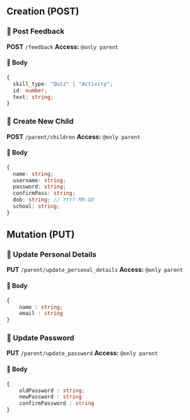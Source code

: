 ## Creation (POST)

### 🔹 Post Feedback

**POST** `/feedback`
**Access:** `@only parent`

#### 🧾 Body

```ts
{
  skill_type: "Quiz" | "Activity";
  id: number;
  text: string;
}
```

### 🔹 Create New Child

**POST** `/parent/children`
**Access:** `@only parent`

#### 🧾 Body

```ts
{
  name: string;
  username: string;
  password: string;
  confirmPass: string;
  dob: string; // YYYY-MM-DD
  school: string;
}
```

## Mutation (PUT)

### 🔹 Update Personal Details

**PUT** `/parent/update_personal_details`
**Access:** `@only parent`

#### 🧾 Body

```ts
{
    name : string;
    email : string
}
```

### 🔹 Update Password

**PUT** `/parent/update_password`
**Access:** `@only parent`

#### 🧾 Body

```ts
{
    oldPassword : string;
    newPassword : string
    confirmPassword : string
}
```
